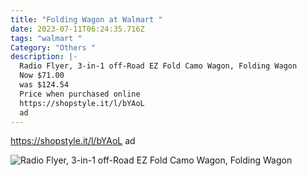 ```yaml
---
title: "Folding Wagon at Walmart "
date: 2023-07-11T06:24:35.716Z
tags: "walmart "
Category: "Others "
description: |-
  Radio Flyer, 3-in-1 off-Road EZ Fold Camo Wagon, Folding Wagon 
  Now $71.00
  was $124.54 
  Price when purchased online 
  https://shopstyle.it/l/bYAoL
  ad
---
```

https://shopstyle.it/l/bYAoL
ad 

![Radio Flyer, 3-in-1 off-Road EZ Fold Camo Wagon, Folding Wagon](https://i5.walmartimages.com/asr/9ffc5e37-3151-4b38-b1dc-3101b3266dce.c2ca83c6123441001d87d6d9c7f77be2.jpeg?odnHeight=2000&odnWidth=2000&odnBg=FFFFFF)

<!--EndFragment-->